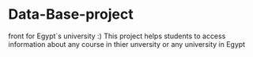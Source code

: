 # Data-Base-project
front for Egypt`s university :)
This project helps students to access information about any course in thier unversity or any university in Egypt 
